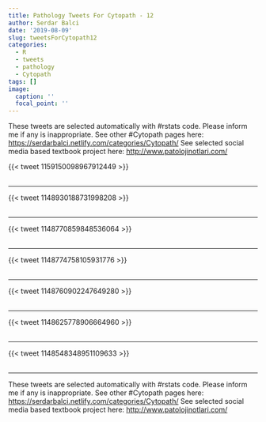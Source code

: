 ```yaml
---
title: Pathology Tweets For Cytopath - 12
author: Serdar Balci
date: '2019-08-09'
slug: tweetsForCytopath12
categories:
  - R
  - tweets
  - pathology
  - Cytopath
tags: []
image:
  caption: ''
  focal_point: ''
---
```



These tweets are selected automatically with #rstats code. Please inform me if any is inappropriate.
See other #Cytopath pages here: https://serdarbalci.netlify.com/categories/Cytopath/ 
See selected social media based textbook project here: http://www.patolojinotlari.com/

{{< tweet 1159150098967912449 >}}
<br>
<br>
<hr>
{{< tweet 1148930188731998208 >}}
<br>
<br>
<hr>
{{< tweet 1148770859848536064 >}}
<br>
<br>
<hr>
{{< tweet 1148774758105931776 >}}
<br>
<br>
<hr>
{{< tweet 1148760902247649280 >}}
<br>
<br>
<hr>
{{< tweet 1148625778906664960 >}}
<br>
<br>
<hr>
{{< tweet 1148548348951109633 >}}
<br>
<br>
<hr>


These tweets are selected automatically with #rstats code. Please inform me if any is inappropriate.
See other #Cytopath pages here: https://serdarbalci.netlify.com/categories/Cytopath/ 
See selected social media based textbook project here: http://www.patolojinotlari.com/
